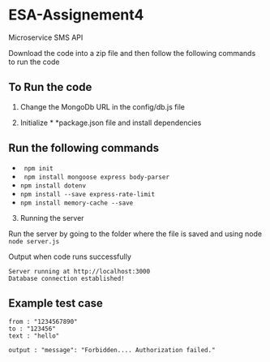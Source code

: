 # ESA-Assignement4
Microservice SMS API

Download the code into a zip file and then follow the following commands to run the code

## To Run the code

1. Change the MongoDb URL in the config/db.js file

2. Initialize * *package.json file and install dependencies

## Run the following commands 

- ``` npm init```
- ``` npm install mongoose express body-parser```
- ```npm install dotenv```
- ```npm install --save express-rate-limit```
- ```npm install memory-cache --save```

3. Running the server 
 
 Run the server by going to the folder where the file is saved and using node ```node server.js```
 
 Output when code runs successfully
 ```
 Server running at http://localhost:3000
 Database connection established!
 ```
 
## Example test case
 ```
 from : "1234567890"
 to : "123456"
 text : "hello"
 
 output : "message": "Forbidden.... Authorization failed."
```
